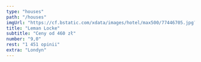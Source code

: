 ```yaml
---
type: "houses"
path: "/houses"
imgUrl: "https://cf.bstatic.com/xdata/images/hotel/max500/77446705.jpg?k=b4137b295019af2a0db1af044c725449adda502a6921fbb2b8931016a8a0a713&o="
title: "Leman Locke"
subtitle: "Ceny od 460 zł"
number: "9,0"
rest: "1 451 opinii" 
extra: "Londyn"
---
```

